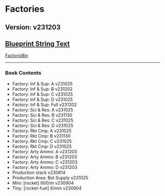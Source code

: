 # Factories

## Version: v231203

## [Blueprint String Text](https://factoriobin.com/static/cdn/forever/post/x/-/_/X-_lBSRW/0/v0/blueprint-ebb5f6fca4cc9716.txt)

[FactorioBin](https://factoriobin.com/post/X-_lBSRW)

-----

### Book Contents

* Factory: Inf & Sup: A v231025
* Factory: Inf & Sup: B v231202
* Factory: Inf & Sup: C v231025
* Factory: Inf & Sup: D v231025
* Factory: Inf & Sup: Full v231202
* Factory: Sci & Res: A v231025
* Factory: Sci & Res: B v231130
* Factory: Sci & Res: C v231025
* Factory: Sci & Res: D v231025
* Factory: Rkt Cmp: A v231025
* Factory: Rkt Cmp: B v231130
* Factory: Rkt Cmp: C v231025
* Factory: Rkt Cmp: D v231025
* Factory: Arty Ammo: A v231203
* Factory: Arty Ammo: B v231203
* Factory: Arty Ammo: C v231203
* Factory: Arty Ammo: D v231203
* Production stack v230814
* Production Area: Bot Supply v231025
* Mini: [rocket] 600/m v230904
* Tiny: [rocket-fuel] 6/min v230904
